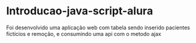 # Introducao-java-script-alura
Foi desenvolvido uma aplicação web com tabela sendo inserido pacientes fictícios e remoção, e consumindo uma api com o metodo ajax 
